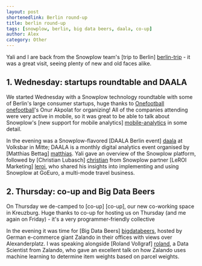 ```yaml
---
layout: post
shortenedlink: Berlin round-up
title: berlin round-up
tags: [snowplow, berlin, big data beers, daala, co-up]
author: Alex
category: Other
---
```


Yali and I are back from the Snowplow team's [trip to Berlin] [berlin-trip] - it was a great visit, seeing plenty of new and old faces alike.



<!--more-->

<h2><a name="install">1. Wednesday: startups roundtable and DAALA</a></h2>

We started Wednesday with a Snowplow technology roundtable with some of Berlin's large consumer startups, huge thanks to [Onefootball] [onefootball]'s Onur Akpolat for organizing! All of the companies attending were very active in mobile, so it was great to be able to talk about Snowplow's [new support for mobile analytics] [mobile-analytics] in some detail.

In the evening was a Snowplow-flavored [DAALA Berlin event] [daala] at Volksbar in Mitte; DAALA is a monthly digital analytics event organised by [Matthias Bettag] [matthias]. Yali gave an overview of the Snowplow platform, followed by [Christian Lubasch] [christian] from Snowplow partner [LeROI Marketing] [leroi], who shared his insights into implementing and using Snowplow at GoEuro, a multi-mode travel business.

<h2><a name="install">2. Thursday: co-up and Big Data Beers</a></h2>

On Thursday we de-camped to [co-up] [co-up], our new co-working space in Kreuzburg. Huge thanks to co-up for hosting us on Thursday (and me again on Friday) - it's a very programmer-friendly collective

In the evening it was time for [Big Data Beers] [bigdatabeers], hosted by German e-commerce giant Zalando in their offices with views over Alexanderplatz. I was speaking alongside [Roland Vollgraf] [roland], a Data Scientist from Zalando, who gave an excellent talk on how Zalando uses machine learning to determine item weights based on parcel weights. 

[berlin-trip]: /blog/2014/09/23/snowplow-team-in-berlin-september-2014
[mobile-analytics]: /blog/2014/09/

[onefootball]: http://www.onefootball.com/
[co-up-de]: http://co-up.de/

[daala]: https://www.eventbrite.de/e/daala-berlin-mittwoch-24-september-volksbar-berlin-mit-snowplow-tickets-12045557587
[matthias]: https://twitter.com/MatthiasBettag
[bigdatabeers]: http://www.meetup.com/Big-Data-Beers/events/197913122/
[roland]: http://de.linkedin.com/pub/roland-vollgraf/78/715/b90
[contact]: /about/index.html
[leroi]: http://www.leroi-marketing.de/
[christian]: http://de.linkedin.com/in/lubasch/en
